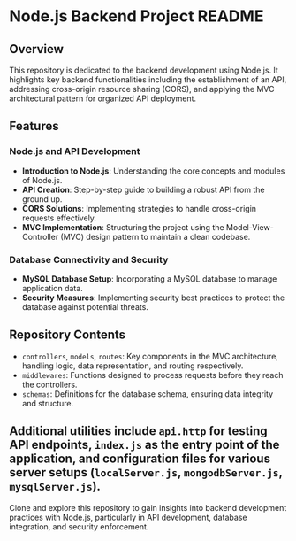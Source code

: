 # Node.js Backend Project README

## Overview
This repository is dedicated to the backend development using Node.js. It highlights key backend functionalities including the establishment of an API, addressing cross-origin resource sharing (CORS), and applying the MVC architectural pattern for organized API deployment.

## Features

### Node.js and API Development
- **Introduction to Node.js**: Understanding the core concepts and modules of Node.js.
- **API Creation**: Step-by-step guide to building a robust API from the ground up.
- **CORS Solutions**: Implementing strategies to handle cross-origin requests effectively.
- **MVC Implementation**: Structuring the project using the Model-View-Controller (MVC) design pattern to maintain a clean codebase.

### Database Connectivity and Security
- **MySQL Database Setup**: Incorporating a MySQL database to manage application data.
- **Security Measures**: Implementing security best practices to protect the database against potential threats.

## Repository Contents
- `controllers`, `models`, `routes`: Key components in the MVC architecture, handling logic, data representation, and routing respectively.
- `middlewares`: Functions designed to process requests before they reach the controllers.
- `schemas`: Definitions for the database schema, ensuring data integrity and structure.

Additional utilities include `api.http` for testing API endpoints, `index.js` as the entry point of the application, and configuration files for various server setups (`localServer.js`, `mongodbServer.js`, `mysqlServer.js`).
---

Clone and explore this repository to gain insights into backend development practices with Node.js, particularly in API development, database integration, and security enforcement.
